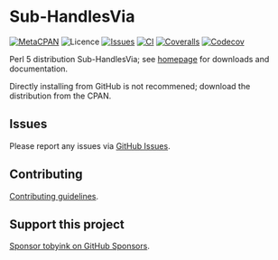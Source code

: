 # Sub-HandlesVia

[![MetaCPAN](https://img.shields.io/cpan/v/Sub-HandlesVia.svg)](https://metacpan.org/release/Sub-HandlesVia)
![Licence](https://img.shields.io/cpan/l/Sub-HandlesVia)
[![Issues](https://img.shields.io/github/issues/tobyink/p5-sub-handlesvia)](https://github.com/tobyink/p5-sub-handlesvia/issues)
[![CI](https://github.com/tobyink/p5-sub-handlesvia/workflows/CI/badge.svg)](https://github.com/tobyink/p5-sub-handlesvia/actions)
[![Coveralls](https://coveralls.io/repos/tobyink/p5-sub-handlesvia/badge.svg?branch=master&amp;service=github)](https://coveralls.io/github/tobyink/p5-sub-handlesvia)
[![Codecov](https://codecov.io/gh/tobyink/p5-sub-handlesvia/branch/master/graph/badge.svg)](https://codecov.io/gh/tobyink/p5-sub-handlesvia)

Perl 5 distribution Sub-HandlesVia; see [homepage](https://metacpan.org/release/Sub-HandlesVia)
for downloads and documentation.

Directly installing from GitHub is not recommened; download the distribution
from the CPAN.

## Issues

Please report any issues via [GitHub Issues](https://github.com/tobyink/p5-sub-handlesvia/issues).

## Contributing

[Contributing guidelines](https://toby.ink/open-source/contributing/).

## Support this project

[Sponsor tobyink on GitHub Sponsors](https://github.com/sponsors/tobyink).
